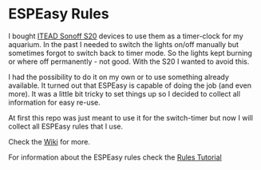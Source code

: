 # ESPEasy Rules

I bought [ITEAD Sonoff S20](https://www.itead.cc/smart-socket.html) devices to use them as a timer-clock for my aquarium. In the past I needed to switch the lights on/off manually but sometimes forgot to switch back to timer mode. So the lights kept burning or where off permanently - not good. With the S20 I wanted to avoid this.

I had the possibility to do it on my own or to use something already available. It turned out that ESPEasy is capable of doing the job (and even more). It was a little bit tricky to set things up so I decided to collect all information for easy re-use.

At first this repo was just meant to use it for the switch-timer but now I will collect all ESPEasy rules that I use.

Check the [Wiki](../../wiki) for more.

For information about the ESPEasy rules check the [Rules Tutorial](https://www.letscontrolit.com/wiki/index.php/Tutorial_Rules)
